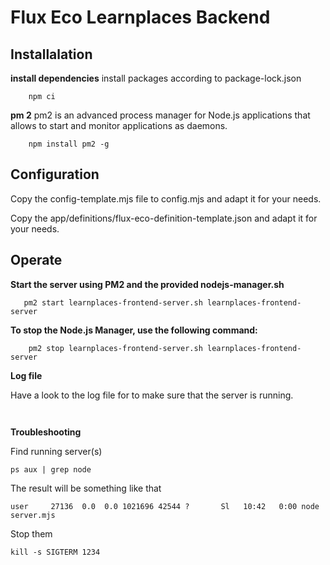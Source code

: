 # Flux Eco Learnplaces Backend

## Installalation

**install dependencies**
install packages according to package-lock.json
```    
    npm ci  
```    

**pm 2**
pm2 is an advanced process manager for Node.js applications that allows to start and monitor applications as daemons.
```    
    npm install pm2 -g 
```

## Configuration
Copy the config-template.mjs file to config.mjs and adapt it for your needs.

Copy the app/definitions/flux-eco-definition-template.json and adapt it for your needs.


## Operate

**Start the server using PM2 and the provided nodejs-manager.sh**

```
   pm2 start learnplaces-frontend-server.sh learnplaces-frontend-server
```

**To stop the Node.js Manager, use the following command:**

```
    pm2 stop learnplaces-frontend-server.sh learnplaces-frontend-server
```

**Log file**

Have a look to the log file for to make sure that the server is running.
```
   
```

**Troubleshooting**

Find running server(s)
```
ps aux | grep node
```

The result will be something like that
```
user     27136  0.0  0.0 1021696 42544 ?       Sl   10:42   0:00 node server.mjs
```

Stop them
```
kill -s SIGTERM 1234
```